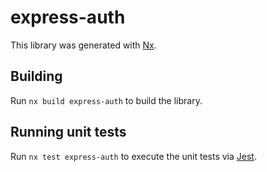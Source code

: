# express-auth

This library was generated with [Nx](https://nx.dev).

## Building

Run `nx build express-auth` to build the library.

## Running unit tests

Run `nx test express-auth` to execute the unit tests via [Jest](https://jestjs.io).

